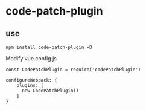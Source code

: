 # code-patch-plugin

## use
```
npm install code-patch-plugin -D
```

Modify vue.config.js
```
const CodePatchPlugin = require('codePatchPlugin')

configureWebpack: {
    plugins: [
      new CodePatchPlugin()
    ]
}
```
